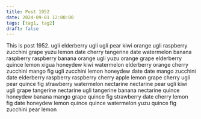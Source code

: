 ```yaml
---
title: Post 1952
date: 2024-09-01 12:00:00
tags: [tag1, tag2]
draft: false
---
```

This is post 1952.
ugli
elderberry
ugli
ugli
pear
kiwi
orange
ugli
raspberry
zucchini
grape
yuzu
lemon
date
cherry
tangerine
date
watermelon
banana
raspberry
raspberry
banana
orange
ugli
yuzu
orange
grape
elderberry
quince
lemon
xigua
honeydew
kiwi
watermelon
elderberry
orange
cherry
zucchini
mango
fig
ugli
zucchini
lemon
honeydew
date
date
mango
zucchini
date
elderberry
raspberry
raspberry
cherry
apple
lemon
grape
cherry
ugli
pear
quince
fig
strawberry
watermelon
nectarine
nectarine
pear
ugli
kiwi
ugli
grape
tangerine
nectarine
ugli
tangerine
banana
nectarine
quince
honeydew
banana
mango
grape
quince
fig
strawberry
date
cherry
lemon
fig
date
honeydew
lemon
quince
quince
watermelon
yuzu
quince
fig
zucchini
pear
lemon
